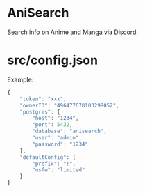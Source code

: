 # AniSearch
Search info on Anime and Manga via Discord.

# src/config.json
Example:
```js
{ 
    "token": "xxx",
    "ownerID": "496477678103298052",
    "postgres": {
        "host": "1234",
        "port": 5432,
        "database": "anisearch",
        "user": "admin",
        "password": "1234"
    },
    "defaultConfig": {
        "prefix": "!",
        "nsfw": "limited"
    }
}
```